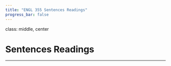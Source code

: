```yaml
---
title: "ENGL 355 Sentences Readings"
progress_bar: false
---
```

class: middle, center

# Sentences Readings
---

